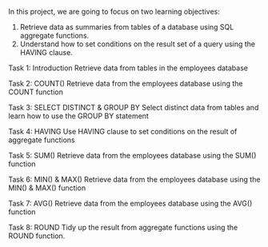 In this project, we are going to focus on two learning objectives:
1. Retrieve data as summaries from tables of a database using SQL aggregate functions.
2. Understand how to set conditions on the result set of a query using the HAVING clause.

Task 1: Introduction
Retrieve data from tables in the employees database

Task 2: COUNT()
Retrieve data from the employees database using the COUNT function

Task 3: SELECT DISTINCT & GROUP BY
Select distinct data from tables and learn how to use the GROUP BY statement

Task 4: HAVING
Use HAVING clause to set conditions on the result of aggregate functions

Task 5: SUM()
Retrieve data from the employees database using the SUM() function

Task 6: MIN() & MAX()
Retrieve data from the employees database using the MIN() & MAX() function

Task 7: AVG()
Retrieve data from the employees database using the AVG() function

Task 8: ROUND
Tidy up the result from aggregate functions using the ROUND function.
